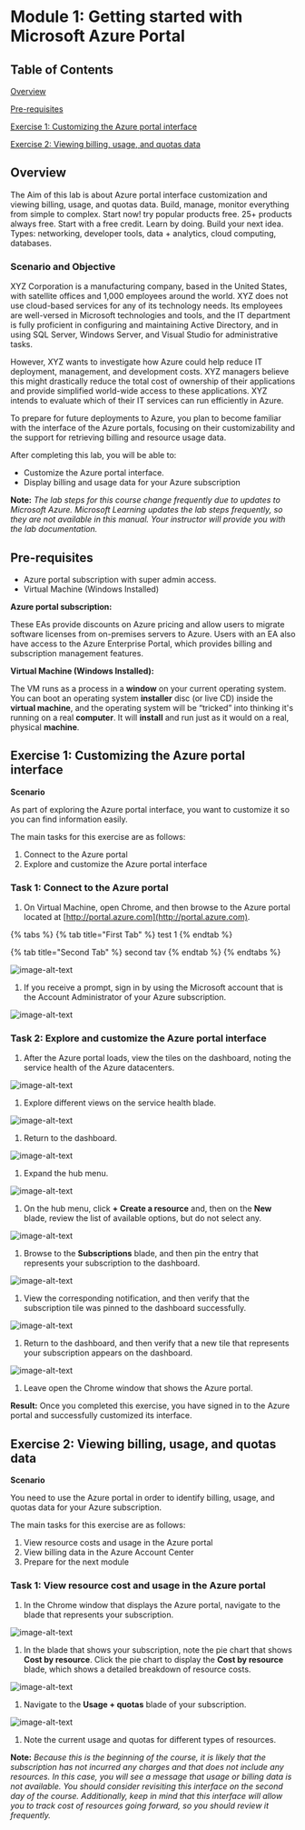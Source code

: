 # Module 1: Getting started with Microsoft Azure Portal

## Table of Contents

[Overview](lab1.md#overview)

[Pre-requisites](lab1.md#pre-requisites)

[Exercise 1: Customizing the Azure portal interface](lab1.md#exercise-1-customizing-the-azure-portal-interface)

[Exercise 2: Viewing billing, usage, and quotas data](lab1.md#exercise-2-viewing-billing-usage-and-quotas-data)

## Overview

The Aim of this lab is about Azure portal interface customization and viewing billing, usage, and quotas data. Build, manage, monitor everything from simple to complex. Start now! try popular products free. 25+ products always free. Start with a free credit. Learn by doing. Build your next idea. Types: networking, developer tools, data + analytics, cloud computing, databases.

### Scenario and Objective

XYZ Corporation is a manufacturing company, based in the United States, with satellite offices and 1,000 employees around the world. XYZ does not use cloud-based services for any of its technology needs. Its employees are well-versed in Microsoft technologies and tools, and the IT department is fully proficient in configuring and maintaining Active Directory, and in using SQL Server, Windows Server, and Visual Studio for administrative tasks.

However, XYZ wants to investigate how Azure could help reduce IT deployment, management, and development costs. XYZ managers believe this might drastically reduce the total cost of ownership of their applications and provide simplified world-wide access to these applications. XYZ intends to evaluate which of their IT services can run efficiently in Azure.

To prepare for future deployments to Azure, you plan to become familiar with the interface of the Azure portals, focusing on their customizability and the support for retrieving billing and resource usage data.

After completing this lab, you will be able to:

* Customize the Azure portal interface.
* Display billing and usage data for your Azure subscription

**Note:** _The lab steps for this course change frequently due to updates to Microsoft Azure. Microsoft Learning updates the lab steps frequently, so they are not available in this manual. Your instructor will provide you with the lab documentation._

## Pre-requisites

* Azure portal subscription with super admin access.
* Virtual Machine \(Windows Installed\)

**Azure portal subscription:**

These EAs provide discounts on Azure pricing and allow users to migrate software licenses from on-premises servers to Azure. Users with an EA also have access to the Azure Enterprise Portal, which provides billing and subscription management features.

**Virtual Machine \(Windows Installed\):**

The VM runs as a process in a **window** on your current operating system. You can boot an operating system **installer** disc \(or live CD\) inside the **virtual machine**, and the operating system will be “tricked” into thinking it's running on a real **computer**. It will **install** and run just as it would on a real, physical **machine**.

## Exercise 1: Customizing the Azure portal interface

**Scenario**

As part of exploring the Azure portal interface, you want to customize it so you can find information easily.

The main tasks for this exercise are as follows:

1. Connect to the Azure portal
2. Explore and customize the Azure portal interface

### Task 1: Connect to the Azure portal

1. On Virtual Machine, open Chrome, and then browse to the Azure portal located at [http://portal.azure.com](http://portal.azure.com).

{% tabs %}
{% tab title="First Tab" %}
test 1 
{% endtab %}

{% tab title="Second Tab" %}
second tav
{% endtab %}
{% endtabs %}

![image-alt-text](https://raw.githubusercontent.com/oracle/learning-library/master/oci-library/qloudable/OCI_Quick_Start/img/RESERVEDIP_HOL001.PNG)

1. If you receive a prompt, sign in by using the Microsoft account that is the Account Administrator of your Azure subscription.

![image-alt-text](https://raw.githubusercontent.com/oracle/learning-library/master/oci-library/qloudable/OCI_Quick_Start/img/RESERVEDIP_HOL001.PNG)

### Task 2: Explore and customize the Azure portal interface

1. After the Azure portal loads, view the tiles on the dashboard, noting the service health of the Azure datacenters.

![image-alt-text](https://raw.githubusercontent.com/oracle/learning-library/master/oci-library/qloudable/OCI_Quick_Start/img/RESERVEDIP_HOL001.PNG)

1. Explore different views on the service health blade.

![image-alt-text](https://raw.githubusercontent.com/oracle/learning-library/master/oci-library/qloudable/OCI_Quick_Start/img/RESERVEDIP_HOL001.PNG)

1. Return to the dashboard.

![image-alt-text](https://raw.githubusercontent.com/oracle/learning-library/master/oci-library/qloudable/OCI_Quick_Start/img/RESERVEDIP_HOL001.PNG)

1. Expand the hub menu.

![image-alt-text](https://raw.githubusercontent.com/oracle/learning-library/master/oci-library/qloudable/OCI_Quick_Start/img/RESERVEDIP_HOL001.PNG)

1. On the hub menu, click **+ Create a resource** and, then on the **New** blade, review the list of available options, but do not select any.

![image-alt-text](https://raw.githubusercontent.com/oracle/learning-library/master/oci-library/qloudable/OCI_Quick_Start/img/RESERVEDIP_HOL001.PNG)

1. Browse to the **Subscriptions** blade, and then pin the entry that represents your subscription to the dashboard.

![image-alt-text](https://raw.githubusercontent.com/oracle/learning-library/master/oci-library/qloudable/OCI_Quick_Start/img/RESERVEDIP_HOL001.PNG)

1. View the corresponding notification, and then verify that the subscription tile was pinned to the dashboard successfully.

![image-alt-text](https://raw.githubusercontent.com/oracle/learning-library/master/oci-library/qloudable/OCI_Quick_Start/img/RESERVEDIP_HOL001.PNG)

1. Return to the dashboard, and then verify that a new tile that represents your subscription appears on the dashboard.

![image-alt-text](https://raw.githubusercontent.com/oracle/learning-library/master/oci-library/qloudable/OCI_Quick_Start/img/RESERVEDIP_HOL001.PNG)

1. Leave open the Chrome window that shows the Azure portal.

**Result:** Once you completed this exercise, you have signed in to the Azure portal and successfully customized its interface.

## Exercise 2: Viewing billing, usage, and quotas data

**Scenario**

You need to use the Azure portal in order to identify billing, usage, and quotas data for your Azure subscription.

The main tasks for this exercise are as follows:

1. View resource costs and usage in the Azure portal
2. View billing data in the Azure Account Center
3. Prepare for the next module

### Task 1: View resource cost and usage in the Azure portal

1. In the Chrome window that displays the Azure portal, navigate to the blade that represents your subscription.

![image-alt-text](https://raw.githubusercontent.com/oracle/learning-library/master/oci-library/qloudable/OCI_Quick_Start/img/RESERVEDIP_HOL001.PNG)

1. In the blade that shows your subscription, note the pie chart that shows **Cost by resource**. Click the pie chart to display the **Cost by resource** blade, which shows a detailed breakdown of resource costs.

![image-alt-text](https://raw.githubusercontent.com/oracle/learning-library/master/oci-library/qloudable/OCI_Quick_Start/img/RESERVEDIP_HOL001.PNG)

1. Navigate to the **Usage + quotas** blade of your subscription.

![image-alt-text](https://raw.githubusercontent.com/oracle/learning-library/master/oci-library/qloudable/OCI_Quick_Start/img/RESERVEDIP_HOL001.PNG)

1. Note the current usage and quotas for different types of resources.

**Note:** _Because this is the beginning of the course, it is likely that the subscription has not incurred any charges and that does not include any resources. In this case, you will see a message that usage or billing data is not available. You should consider revisiting this interface on the second day of the course. Additionally, keep in mind that this interface will allow you to track cost of resources going forward, so you should review it frequently._

